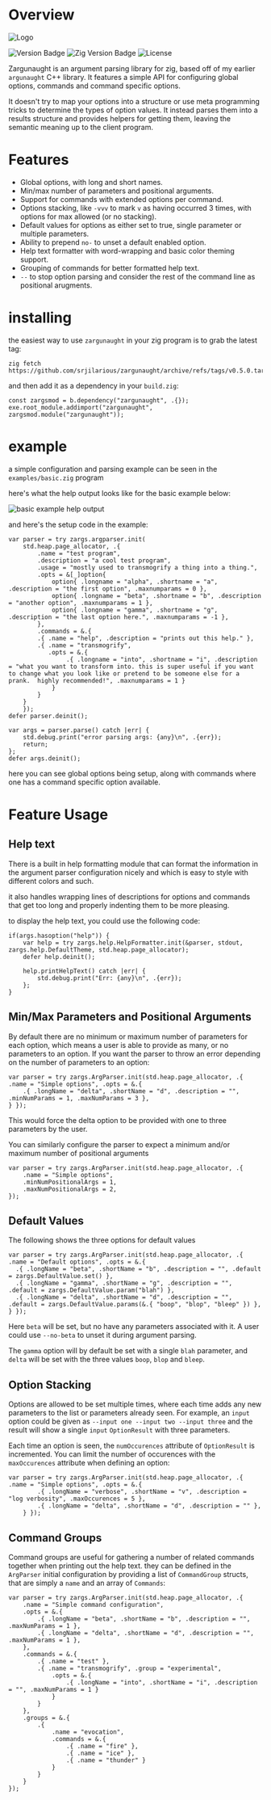# Overview

![Logo](images/zargunaught.png)

![Version Badge](https://img.shields.io/badge/Version-0.6.0-brightgreen)
![Zig Version Badge](https://img.shields.io/badge/Zig%20Version-0.14.0--dev2628%2B5b5c60f43-%23f7a41d?logo=zig)
![License](https://img.shields.io/badge/License-MIT-blue)

Zargunaught is an argument parsing library for zig, based off of my earlier `argunaught` C++ library.  It features a simple API for configuring global options, commands and command specific options.

It doesn't try to map your options into a structure or use meta programming tricks to determine the types of option values.  It instead parses them into a results structure and provides helpers for getting them, leaving the semantic meaning up to the client program.

# Features

- Global options, with long and short names.
- Min/max number of parameters and positional arguments.
- Support for commands with extended options per command.
- Options stacking, like `-vvv` to mark `v` as having occurred 3 times, with options for max allowed (or no stacking).
- Default values for options as either set to true, single parameter or multiple parameters.
- Ability to prepend `no-` to unset a default enabled option.
- Help text formatter with word-wrapping and basic color theming support.
- Grouping of commands for better formatted help text.
- `--` to stop option parsing and consider the rest of the command line as positional arugments.

# installing

the easiest way to use `zargunaught` in your zig program is to grab the latest tag:

```
zig fetch https://github.com/srjilarious/zargunaught/archive/refs/tags/v0.5.0.tar.gz
```

and then add it as a dependency in your `build.zig`:

```
const zargsmod = b.dependency("zargunaught", .{});
exe.root_module.addimport("zargunaught", zargsmod.module("zargunaught"));
```

# example

a simple configuration and parsing example can be seen in the `examples/basic.zig` program

here's what the help output looks like for the basic example below:

![basic example help output](images/basic_example_help.png)

and here's the setup code in the example:

```zig
var parser = try zargs.argparser.init(
    std.heap.page_allocator, .{ 
        .name = "test program",
        .description = "a cool test program",
        .usage = "mostly used to transmogrify a thing into a thing.",
        .opts = &[_]option{
            option{ .longname = "alpha", .shortname = "a", .description = "the first option", .maxnumparams = 0 },
            option{ .longname = "beta", .shortname = "b", .description = "another option", .maxnumparams = 1 },
            option{ .longname = "gamma", .shortname = "g", .description = "the last option here.", .maxnumparams = -1 },
        },
        .commands = &.{
        .{ .name = "help", .description = "prints out this help." },
        .{ .name = "transmogrify", 
           .opts = &.{
                .{ .longname = "into", .shortname = "i", .description = "what you want to transform into. this is super useful if you want to change what you look like or pretend to be someone else for a prank.  highly recommended!", .maxnumparams = 1 }
            }
        }
    }
    });
defer parser.deinit();

var args = parser.parse() catch |err| {
    std.debug.print("error parsing args: {any}\n", .{err});
    return;
};
defer args.deinit();
```

here you can see global options being setup, along with commands where one has a command specific option available.


# Feature Usage

## Help text
There is a built in help formatting module that can format the information in the argument parser configuration nicely and which is easy to style with different colors and such.

it also handles wrapping lines of descriptions for options and commands that get too long and properly indenting them to be more pleasing.

to display the help text, you could use the following code:

```zig
if(args.hasoption("help")) {
    var help = try zargs.help.HelpFormatter.init(&parser, stdout, zargs.help.DefaultTheme, std.heap.page_allocator);
    defer help.deinit();

    help.printHelpText() catch |err| {
        std.debug.print("Err: {any}\n", .{err});
    };
}
```

## Min/Max Parameters and Positional Arguments

By default there are no minimum or maximum number of parameters for each option, which means a user is able to provide as many, or no parameters to an option.  If you want the parser to throw an error depending on the number of parameters to an option:

```zig
var parser = try zargs.ArgParser.init(std.heap.page_allocator, .{ .name = "Simple options", .opts = &.{
    .{ .longName = "delta", .shortName = "d", .description = "", .minNumParams = 1, .maxNumParams = 3 },
} });
```

This would force the delta option to be provided with one to three parameters by the user.

You can similarly configure the parser to expect a minimum and/or maximum number of positional arguments

```zig
var parser = try zargs.ArgParser.init(std.heap.page_allocator, .{
    .name = "Simple options",
    .minNumPositionalArgs = 1,
    .maxNumPositionalArgs = 2,
});
```

## Default Values

The following shows the three options for default values

```zig
var parser = try zargs.ArgParser.init(std.heap.page_allocator, .{ .name = "Default options", .opts = &.{
  .{ .longName = "beta", .shortName = "b", .description = "", .default = zargs.DefaultValue.set() },
  .{ .longName = "gamma", .shortName = "g", .description = "", .default = zargs.DefaultValue.param("blah") },
  .{ .longName = "delta", .shortName = "d", .description = "", .default = zargs.DefaultValue.params(&.{ "boop", "blop", "bleep" }) },
} });
```

Here `beta` will be set, but no have any parameters associated with it.  A user could use `--no-beta` to unset it during argument parsing.

The `gamma` option will by default be set with a single `blah` parameter, and `delta` will be set with the three values `boop`, `blop` and `bleep`.


## Option Stacking

Options are allowed to be set multiple times, where each time adds any new parameters to the list or parameters already seen.  For example, an `input` option could be given as `--input one --input two --input three` and the result will show a single `input` `OptionResult` with three parameters.

Each time an option is seen, the `numOccurences` attribute of `OptionResult` is incremented.  You can limit the number of occurences with the `maxOccurences` attribute when defining an option:

```zig
var parser = try zargs.ArgParser.init(std.heap.page_allocator, .{ .name = "Simple options", .opts = &.{
        .{ .longName = "verbose", .shortName = "v", .description = "log verbosity", .maxOccurences = 5 },
        .{ .longName = "delta", .shortName = "d", .description = "" },
    } });
```

## Command Groups

Command groups are useful for gathering a number of related commands together when printing out the help text.  they can be defined in the `ArgParser` initial configuration by providing a list of `CommandGroup` structs, that are simply a `name` and an array of `Commands`:

```zig
var parser = try zargs.ArgParser.init(std.heap.page_allocator, .{ 
    .name = "Simple command configuration", 
    .opts = &.{
        .{ .longName = "beta", .shortName = "b", .description = "", .maxNumParams = 1 },
        .{ .longName = "delta", .shortName = "d", .description = "", .maxNumParams = 1 },
    },
    .commands = &.{
        .{ .name = "test" },
        .{ .name = "transmogrify", .group = "experimental",
            .opts = &.{
                .{ .longName = "into", .shortName = "i", .description = "", .maxNumParams = 1 }
            }
        }
    },
    .groups = &.{
        .{
            .name = "evocation",
            .commands = &.{ 
                .{ .name = "fire" },
                .{ .name = "ice" },
                .{ .name = "thunder" }
            }
        }
    }
});
```
